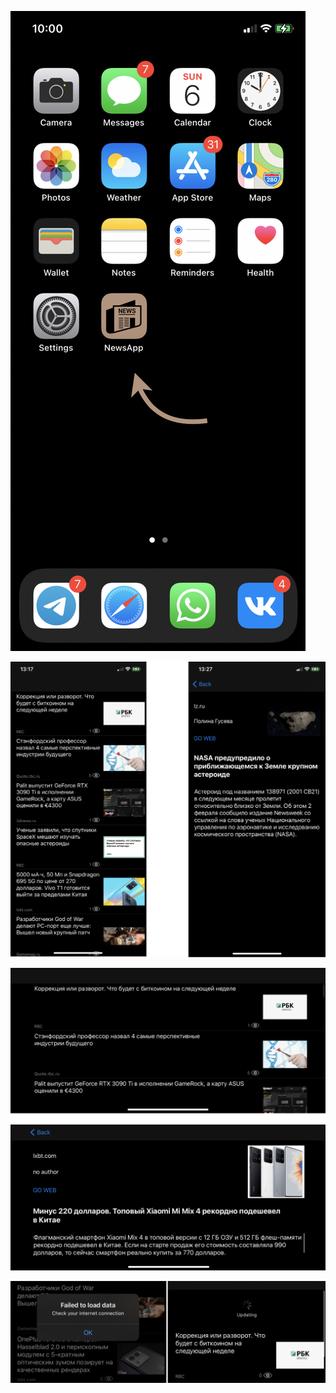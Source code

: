 
![Image alt](https://github.com/eoshtanko/NewsApp/blob/ca6459912e3b9f6a5d1aa359d4a4da1027f7cde8/illustrations/iamge1.png)

![Image alt](https://github.com/eoshtanko/NewsApp/blob/4acbbb9f5c4ebbb468705beb50668bdfc98cd7d2/illustrations/image2.png)

![Image alt](https://github.com/eoshtanko/NewsApp/blob/ca6459912e3b9f6a5d1aa359d4a4da1027f7cde8/illustrations/image3.png)

![Image alt](https://github.com/eoshtanko/NewsApp/blob/ca6459912e3b9f6a5d1aa359d4a4da1027f7cde8/illustrations/image4.png)
